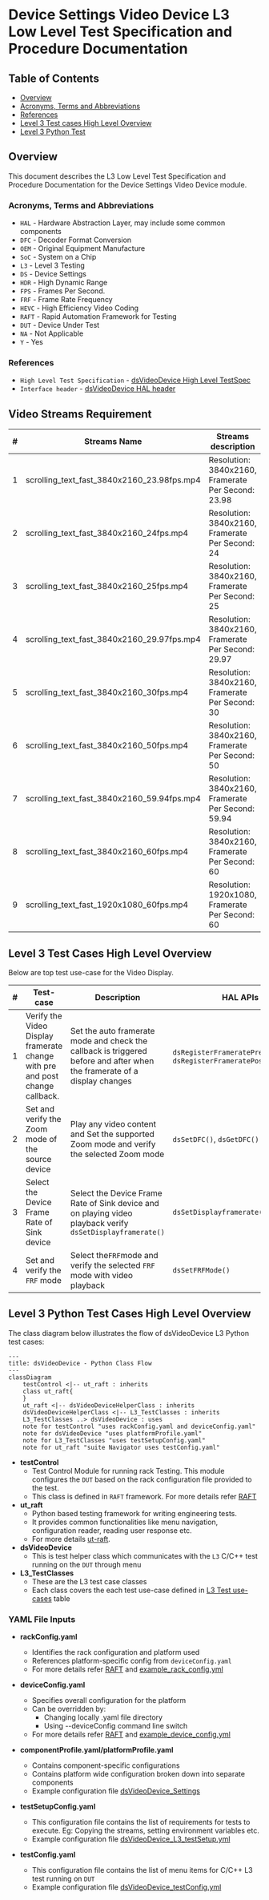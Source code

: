 # Device Settings Video Device L3 Low Level Test Specification and Procedure Documentation

## Table of Contents

- [Overview](#overview)
- [Acronyms, Terms and Abbreviations](#acronyms-terms-and-abbreviations)
- [References](#references)
- [Level 3 Test cases High Level Overview](#level-3-test-cases-high-level-overview)
- [Level 3 Python Test](#level-3-python-test-cases-high-level-overview)

## Overview

This document describes the L3 Low Level Test Specification and Procedure Documentation for the Device Settings Video Device module.

### Acronyms, Terms and Abbreviations

- `HAL` \- Hardware Abstraction Layer, may include some common components
- `DFC`  \- Decoder Format Conversion
- `OEM` \- Original Equipment Manufacture
- `SoC` \- System on a Chip
- `L3`   \- Level 3 Testing
- `DS`   \- Device Settings
- `HDR`  \- High Dynamic Range
- `FPS`  \- Frames Per Second.
- `FRF`  \- Frame Rate Frequency
- `HEVC` \- High Efficiency Video Coding
- `RAFT`  \- Rapid Automation Framework for Testing
- `DUT`   \- Device Under Test
- `NA`   \- Not Applicable
- `Y`    \- Yes

### References

- `High Level Test Specification` - [dsVideoDevice High Level TestSpec](ds-video-device_High-Level_TestSpec.md)
- `Interface header` - [dsVideoDevice HAL header](https://github.com/rdkcentral/rdk-halif-device_settings/blob/main/include/dsVideoDevice.h)

## Video Streams Requirement

|#|Streams Name|Streams description|
|-|------------|-------------------|
|1|scrolling_text_fast_3840x2160_23.98fps.mp4|Resolution: 3840x2160, Framerate Per Second: 23.98|
|2|scrolling_text_fast_3840x2160_24fps.mp4|Resolution: 3840x2160, Framerate Per Second: 24|
|3|scrolling_text_fast_3840x2160_25fps.mp4|Resolution: 3840x2160, Framerate Per Second: 25|
|4|scrolling_text_fast_3840x2160_29.97fps.mp4|Resolution: 3840x2160, Framerate Per Second: 29.97|
|5|scrolling_text_fast_3840x2160_30fps.mp4|Resolution: 3840x2160, Framerate Per Second: 30|
|6|scrolling_text_fast_3840x2160_50fps.mp4|Resolution: 3840x2160, Framerate Per Second: 50|
|7|scrolling_text_fast_3840x2160_59.94fps.mp4|Resolution: 3840x2160, Framerate Per Second: 59.94|
|8|scrolling_text_fast_3840x2160_60fps.mp4|Resolution: 3840x2160, Framerate Per Second: 60|
|9|scrolling_text_fast_1920x1080_60fps.mp4|Resolution: 1920x1080, Framerate Per Second: 60|

## Level 3 Test Cases High Level Overview

Below are top test use-case for the Video Display.

|#|Test-case|Description|HAL APIs|Source|Sink|Streams Number|
|-|---------|-----------|--------|------|----|--------------|
|1|Verify the Video Display framerate change with pre and post change callback.|Set the auto framerate mode and check the callback is triggered before and after when the framerate of a display changes|`dsRegisterFrameratePreChangeCB()`, `dsRegisterFrameratePostChangeCB()`|`NA`|`Y`|1,2,3,4,5,6,7,8|
|2|Set and verify the Zoom mode of the source device|Play any video content and Set the supported Zoom mode and verify the selected Zoom mode|`dsSetDFC()`, `dsGetDFC()`|`Y`|`NA`|9|
|3|Select the Device Frame Rate of Sink device|Select the Device Frame Rate of Sink device and on playing video playback verify `dsSetDisplayframerate()`|`dsSetDisplayframerate()`|`NA`|`Y`|1,2,3,4,5,6,7,8|
|4|Set and verify the `FRF` mode|Select the`FRF`mode and verify the selected `FRF` mode with video playback|`dsSetFRFMode()`|`NA`|`Y`|1,2,3,4,5,6,7,8|

## Level 3 Python Test Cases High Level Overview

The class diagram below illustrates the flow of dsVideoDevice L3 Python test cases:

```mermaid
---
title: dsVideoDevice - Python Class Flow
---
classDiagram
    testControl <|-- ut_raft : inherits
    class ut_raft{
    }
    ut_raft <|-- dsVideoDeviceHelperClass : inherits
    dsVideoDeviceHelperClass <|-- L3_TestClasses : inherits
    L3_TestClasses ..> dsVideoDevice : uses
    note for testControl "uses rackConfig.yaml and deviceConfig.yaml"
    note for dsVideoDevice "uses platformProfile.yaml"
    note for L3_TestClasses "uses testSetupConfig.yaml"
    note for ut_raft "suite Navigator uses testConfig.yaml"
```

- **testControl**
  - Test Control Module for running rack Testing. This module configures the `DUT` based on the rack configuration file provided to the test.
  - This class is defined in `RAFT` framework. For more details refer [RAFT](https://github.com/rdkcentral/python_raft/blob/1.0.0/README.md)
- **ut_raft**
  - Python based testing framework for writing engineering tests.
  - It provides common functionalities like menu navigation, configuration reader, reading user response etc.
  - For more details [ut-raft](https://github.com/rdkcentral/ut-raft).
- **dsVideoDevice**
  - This is test helper class which communicates with the `L3` C/C++ test running on the `DUT` through menu
- **L3_TestClasses**
  - These are the L3 test case classes
  - Each class covers the each test use-case defined in [L3 Test use-cases](#level-3-test-cases-high-level-overview) table

### YAML File Inputs

- **rackConfig.yaml**
  - Identifies the rack configuration and platform used
  - References platform-specific config from `deviceConfig.yaml`
  - For more details refer [RAFT](https://github.com/rdkcentral/python_raft/blob/1.0.0/README.md) and [example_rack_config.yml](https://github.com/rdkcentral/python_raft/blob/1.0.0/examples/configs/example_rack_config.yml)

- **deviceConfig.yaml**
  - Specifies overall configuration for the platform
  - Can be overridden by:
    - Changing locally .yaml file directory
    - Using --deviceConfig command line switch
  - For more details refer [RAFT](https://github.com/rdkcentral/python_raft/blob/1.0.0/README.md) and [example_device_config.yml](https://github.com/rdkcentral/python_raft/blob/1.0.0/examples/configs/example_device_config.yml)

- **componentProfile.yaml/platformProfile.yaml**
  - Contains component-specific configurations
  - Contains platform wide configuration broken down into separate components
  - Example configuration file [dsVideoDevice_Settings](https://github.com/rdkcentral/rdk-halif-test-device_settings/blob/3.0.0/profiles/sink/Sink_VideoDevice.yaml)

- **testSetupConfig.yaml**
  - This configuration file contains the list of requirements for tests to execute. Eg: Copying the streams, setting environment variables etc.
  - Example configuration file [dsVideoDevice_L3_testSetup.yml](https://github.com/rdkcentral/rdk-halif-test-device_settings/blob/main/host/tests/L3_TestCases/dsVideoDevice/dsVideoDevice_L3_testSetup.yml)

- **testConfig.yaml**
  - This configuration file contains the list of menu items for C/C++ L3 test running on `DUT`
  - Example configuration file [dsVideoDevice_testConfig.yml](../../../host/tests/dsClasses/dsVideoDevice_testConfig.yml)
